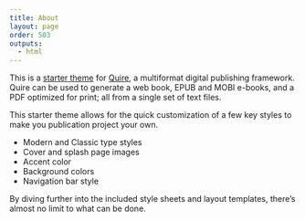 ```yaml
---
title: About
layout: page
order: 503
outputs:
  - html
---
```


This is a [starter theme](https://github.com/thegetty/quire-starter-default) for [Quire](http://quire.getty.edu), a multiformat digital publishing framework. Quire can be used to generate a web book, EPUB and MOBI e-books, and a PDF optimized for print; all from a single set of text files. 

This starter theme allows for the quick customization of a few key styles to make you publication project your own.

- Modern and Classic type styles
- Cover and splash page images
- Accent color
- Background colors
- Navigation bar style

By diving further into the included style sheets and layout templates, there’s almost no limit to what can be done.

